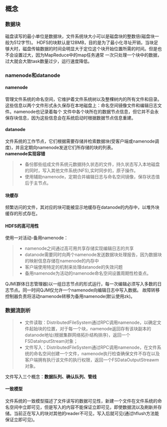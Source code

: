 ## 概念
### 数据块
磁盘读写的最小单位是数据块，文件系统块大小可以是磁盘块的整数倍(磁盘块一般为512字节)。
HDFS的块默认是128MB，目的是为了最小化寻址开销，当块足够大时，磁盘传输数据的时间会明显大于定位这个块开始位置所需的时间。但是也不会设置过大，因为MapReduce中的map任务通常
一次只处理一个块中的数据，过大就会大致task数量过少，运行速度降低。
### namenode和datanode
#### namenode
管理文件系统的命名空间，它维护着文件系统树以及整棵树内的所有文件和目录。这些信息以两个文件形式永久保存在本地磁盘上：命名空间镜像文件和编辑日志文件。namenode也记录着每个
文件中各个块所在的数据节点信息，但它并不会永保存块信息，因为这些信息会在系统启动时根据数据节点信息重建。   
#### datanode
文件系统的工作节点，它们根据需要存储并检索数据块(受客户端或namenode调度)，并且定期向namenode发送它们所存储的块的列表。   
**namenode实现容错**
>* 备份那些组成文件系统元数据持久状态的文件，持久状态写入本地磁盘的同时，写入其他文件系统(NFS),实时同步的，原子操作。  
>* 使用辅助namenode，定期合并编辑日志与命名空间镜像，保存状态值后于主节点。

#### 块缓存
频繁访问的文件，其对应的块可能被显示地缓存在datanode的内存中，以堆外块缓存的形式存在。

#### HDFS的高可用性
使用一对活动-备用namenode：
>* namenode之间通过高可用共享存储实现编辑日志的共享
>* datanode需要同时向两个namenode发送数据块处理报告，因为数据块的映射信息存储在namenode的内存中
>* 客户端使用特定的机制来处理datanode的失效问题
>* 备用namenode为活动的namenode命名空间设置周期性检查点。

QJM(群体日志管理器)以一组日志节点的形式运行，每一次编辑必须写入多数的日志节点。同一时间QJM仅允许一个namenode向编辑日志中写入数据。
故障转移控制器负责将活动namenode转移为备用namenode(默认使用zk)。  

### 数据流剖析
>* 文件读取：DistributedFileSystem通过RPC调用namenode，以确定文件起始块的位置，对于每一个块，namenode返回存有该块副本的datanode地址(根据集群网络拓扑结构排序)，返回一个FSDataInputStream对象；  
>* 文件写入：DistributedFileSystem通过RPC调用namenode，在文件系统的命名空间创建一个文件，namenode执行检查确保文件不存在以及客户端拥有执行该文件的执行权限，返回一个FSDataOutputStreawm对象。

文件写入三个概念：**数据队列、确认队列、管线**  

#### 一致模型
文件系统的一致模型描述了文件读写的数据可见性，新建一个文件在文件系统的命名空间中立即可见，但是写入的内容不能保证立即可见，即使数据流以及刷新并存储。当前正在写入的块对其他的reader不可见，写入后就可见(通过hflush方法能保证立即可见)。





